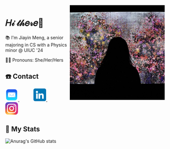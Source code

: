<img src="./profile.jpg" align="right" height="300px" />

<h1> 𝐻𝒾 𝓉𝒽𝑒𝓇𝑒👋 </h1>
<p> 📚 I'm Jiayin Meng, a senior majoring in CS with a Physics minor @ UIUC '24 </p>
<p> 👩‍🎓 Pronouns: She/Her/Hers </p>


## :phone: Contact
<div>
    <a href="mailto:charlotte.m65012@gmail.com" target="_blank">
        <img src="./mail.png" width="8%"/>
    </a>
    <img width="8%" />
    <a href="https://www.linkedin.com/in/jiayin-meng2002/" target="_blank">
        <img src="./linkedin.png" width="8%"/>
    </a>
    <img width="8%" />
    <a href="https://www.instagram.com/jiayin._.m/" target="_blank">
        <img src="./instagram.png" width="8%"/>
    </a>
    
</div>

## :triangular_flag_on_post: My Stats
![Anurag's GitHub stats](https://github-readme-stats.vercel.app/api?username=mizoreto&theme=solarized-light&show_icons=true)

